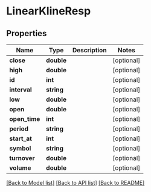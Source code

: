 # LinearKlineResp

## Properties
Name | Type | Description | Notes
------------ | ------------- | ------------- | -------------
**close** | **double** |  | [optional] 
**high** | **double** |  | [optional] 
**id** | **int** |  | [optional] 
**interval** | **string** |  | [optional] 
**low** | **double** |  | [optional] 
**open** | **double** |  | [optional] 
**open_time** | **int** |  | [optional] 
**period** | **string** |  | [optional] 
**start_at** | **int** |  | [optional] 
**symbol** | **string** |  | [optional] 
**turnover** | **double** |  | [optional] 
**volume** | **double** |  | [optional] 

[[Back to Model list]](../README.md#documentation-for-models) [[Back to API list]](../README.md#documentation-for-api-endpoints) [[Back to README]](../README.md)


